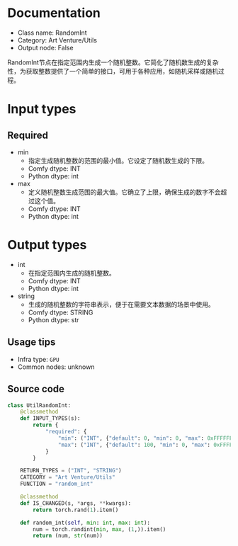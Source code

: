 
# Documentation
- Class name: RandomInt
- Category: Art Venture/Utils
- Output node: False

RandomInt节点在指定范围内生成一个随机整数。它简化了随机数生成的复杂性，为获取整数提供了一个简单的接口，可用于各种应用，如随机采样或随机过程。

# Input types
## Required
- min
    - 指定生成随机整数的范围的最小值。它设定了随机数生成的下限。
    - Comfy dtype: INT
    - Python dtype: int
- max
    - 定义随机整数生成范围的最大值。它确立了上限，确保生成的数字不会超过这个值。
    - Comfy dtype: INT
    - Python dtype: int

# Output types
- int
    - 在指定范围内生成的随机整数。
    - Comfy dtype: INT
    - Python dtype: int
- string
    - 生成的随机整数的字符串表示，便于在需要文本数据的场景中使用。
    - Comfy dtype: STRING
    - Python dtype: str


## Usage tips
- Infra type: `GPU`
- Common nodes: unknown


## Source code
```python
class UtilRandomInt:
    @classmethod
    def INPUT_TYPES(s):
        return {
            "required": {
                "min": ("INT", {"default": 0, "min": 0, "max": 0xFFFFFFFFFFFFFFFF}),
                "max": ("INT", {"default": 100, "min": 0, "max": 0xFFFFFFFFFFFFFFFF}),
            }
        }

    RETURN_TYPES = ("INT", "STRING")
    CATEGORY = "Art Venture/Utils"
    FUNCTION = "random_int"

    @classmethod
    def IS_CHANGED(s, *args, **kwargs):
        return torch.rand(1).item()

    def random_int(self, min: int, max: int):
        num = torch.randint(min, max, (1,)).item()
        return (num, str(num))

```
